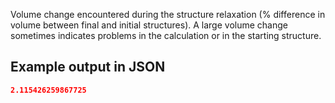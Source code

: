 Volume change encountered during the structure relaxation (% difference in volume between final and initial structures). A large volume change sometimes indicates problems in the calculation or in the starting structure.

## Example output in JSON

```json
2.115426259867725
```
